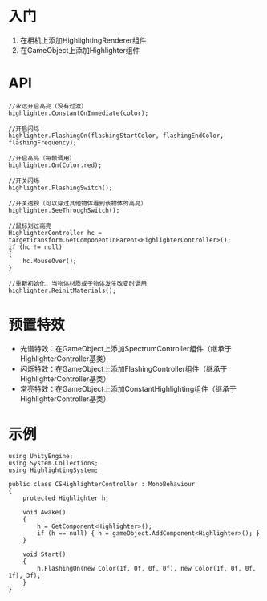 # 入门
1. 在相机上添加HighlightingRenderer组件
2. 在GameObject上添加Highlighter组件

# API
```
//永远开启高亮（没有过渡）
highlighter.ConstantOnImmediate(color);

//开启闪烁
highlighter.FlashingOn(flashingStartColor, flashingEndColor, flashingFrequency);

//开启高亮（每帧调用）
highlighter.On(Color.red);

//开关闪烁
highlighter.FlashingSwitch();

//开关透视（可以穿过其他物体看到该物体的高亮）
highlighter.SeeThroughSwitch();

//鼠标划过高亮
HighlighterController hc = targetTransform.GetComponentInParent<HighlighterController>();
if (hc != null)
{
	hc.MouseOver();
}

//重新初始化，当物体材质或子物体发生改变时调用
highlighter.ReinitMaterials();
```

# 预置特效
* 光谱特效：在GameObject上添加SpectrumController组件（继承于HighlighterController基类）
* 闪烁特效：在GameObject上添加FlashingController组件（继承于HighlighterController基类）
* 常亮特效：在GameObject上添加ConstantHighlighting组件（继承于HighlighterController基类）

# 示例
```
using UnityEngine;
using System.Collections;
using HighlightingSystem;

public class CSHighlighterController : MonoBehaviour
{
	protected Highlighter h;

	void Awake()
	{
		h = GetComponent<Highlighter>();
		if (h == null) { h = gameObject.AddComponent<Highlighter>(); }
	}

	void Start()
	{
		h.FlashingOn(new Color(1f, 0f, 0f, 0f), new Color(1f, 0f, 0f, 1f), 3f);
	}
}
```
